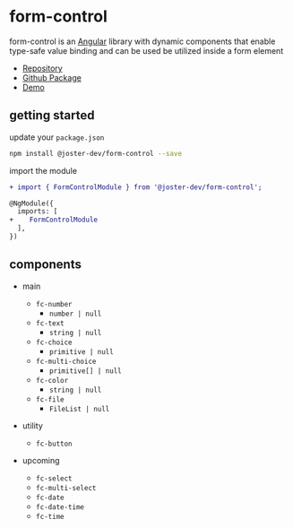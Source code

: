 # form-control

form-control is an [Angular](https://angular.io/) library with dynamic components that enable type-safe value binding and can be used be utilized inside a form element
- [Repository](https://github.com/joster-dev/form-control)
- [Github Package](https://github.com/joster-dev/form-control/packages/322201)
- [Demo](https://joster-dev.github.io/form-control/)

## getting started
update your `package.json`
```bash
npm install @joster-dev/form-control --save
```
import the module
```diff
+ import { FormControlModule } from '@joster-dev/form-control';

@NgModule({
  imports: [
+    FormControlModule
  ],
})
```

## components

- main
  - `fc-number`
    - `number | null`
  - `fc-text`
    - `string | null`
  - `fc-choice`
    - `primitive | null`
  - `fc-multi-choice`
    - `primitive[] | null`
  - `fc-color`
    - `string | null`
  - `fc-file`
    - `FileList | null`

- utility
  - `fc-button`

- upcoming
  - `fc-select`
  - `fc-multi-select`
  - `fc-date`
  - `fc-date-time`
  - `fc-time`
